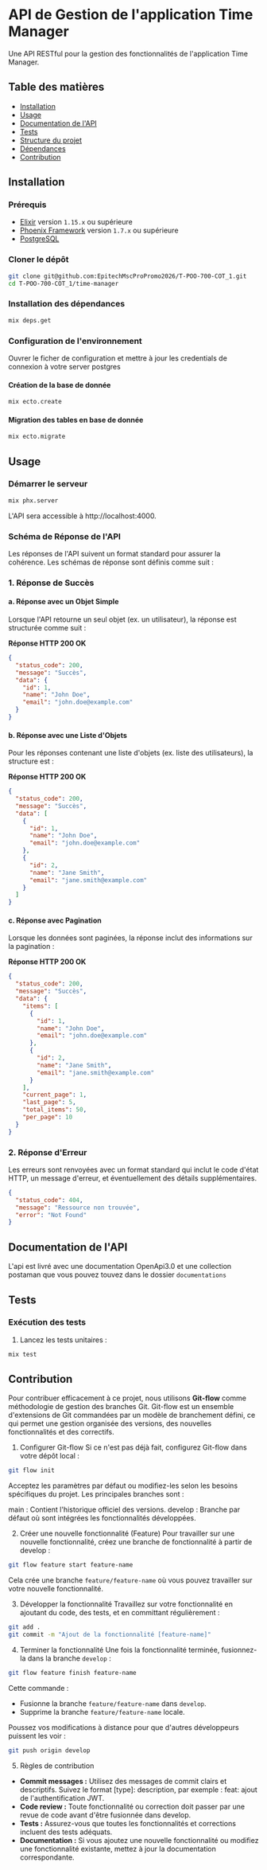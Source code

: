 # API de Gestion de l'application Time Manager

Une API RESTful pour la gestion des fonctionnalités de l'application Time Manager.

## Table des matières
- [Installation](#installation)
- [Usage](#usage)
- [Documentation de l'API](#documentation-de-lapi)
- [Tests](#tests)
- [Structure du projet](#structure-du-projet)
- [Dépendances](#dépendances)
- [Contribution](#contribution)
## Installation

### Prérequis
- [Elixir](https://elixir-lang.org/install.html) version `1.15.x` ou supérieure
- [Phoenix Framework](https://www.npmjs.com/) version `1.7.x` ou supérieure
- [PostgreSQL](https://www.postgresql.org/)

### Cloner le dépôt
```bash
git clone git@github.com:EpitechMscProPromo2026/T-POO-700-COT_1.git
cd T-POO-700-COT_1/time-manager
```

### Installation des dépendances
```bash
mix deps.get
```

### Configuration de l'environnement
Ouvrer le ficher de configuration et mettre à jour les credentials de connexion à votre server postgres

#### Création de la base de donnée
```bash
mix ecto.create
```

#### Migration des tables en base de donnée
```bash
mix ecto.migrate
```

## Usage

### Démarrer le serveur
```bash
mix phx.server
```

L'API sera accessible à http://localhost:4000.

### Schéma de Réponse de l'API
Les réponses de l'API suivent un format standard pour assurer la cohérence. Les schémas de réponse sont définis comme suit :

### 1. Réponse de Succès

#### a. Réponse avec un Objet Simple
Lorsque l'API retourne un seul objet (ex. un utilisateur), la réponse est structurée comme suit :

**Réponse HTTP 200 OK**
```json
{
  "status_code": 200,
  "message": "Succès",
  "data": {
    "id": 1,
    "name": "John Doe",
    "email": "john.doe@example.com"
  }
}
```

#### b. Réponse avec une Liste d'Objets
Pour les réponses contenant une liste d'objets (ex. liste des utilisateurs), la structure est :

**Réponse HTTP 200 OK**

```json
{
  "status_code": 200,
  "message": "Succès",
  "data": [
    {
      "id": 1,
      "name": "John Doe",
      "email": "john.doe@example.com"
    },
    {
      "id": 2,
      "name": "Jane Smith",
      "email": "jane.smith@example.com"
    }
  ]
}
```

#### c. Réponse avec Pagination
Lorsque les données sont paginées, la réponse inclut des informations sur la pagination :

**Réponse HTTP 200 OK**

```json
{
  "status_code": 200,
  "message": "Succès",
  "data": {
    "items": [
      {
        "id": 1,
        "name": "John Doe",
        "email": "john.doe@example.com"
      },
      {
        "id": 2,
        "name": "Jane Smith",
        "email": "jane.smith@example.com"
      }
    ],
    "current_page": 1,
    "last_page": 5,
    "total_items": 50,
    "per_page": 10
  }
}
```

### 2. Réponse d'Erreur
Les erreurs sont renvoyées avec un format standard qui inclut le code d'état HTTP, un message d'erreur, et éventuellement des détails supplémentaires.

```json
{
  "status_code": 404,
  "message": "Ressource non trouvée",
  "error": "Not Found"
}
```

## Documentation de l'API
L'api est livré avec une documentation OpenApi3.0 et une collection postaman que vous pouvez touvez dans le dossier `documentations`

## Tests

### Exécution des tests
1. Lancez les tests unitaires :
```bash
mix test
```

## Contribution

Pour contribuer efficacement à ce projet, nous utilisons **Git-flow** comme méthodologie de gestion des branches Git. Git-flow est un ensemble d'extensions de Git commandées par un modèle de branchement défini, ce qui permet une gestion organisée des versions, des nouvelles fonctionnalités et des correctifs.

1. Configurer Git-flow
Si ce n'est pas déjà fait, configurez Git-flow dans votre dépôt local :
```bash
git flow init
```
Acceptez les paramètres par défaut ou modifiez-les selon les besoins spécifiques du projet. Les principales branches sont :

main : Contient l'historique officiel des versions.
develop : Branche par défaut où sont intégrées les fonctionnalités développées.

2. Créer une nouvelle fonctionnalité (Feature)
Pour travailler sur une nouvelle fonctionnalité, créez une branche de fonctionnalité à partir de develop :
```bash
git flow feature start feature-name
```
Cela crée une branche `feature/feature-name` où vous pouvez travailler sur votre nouvelle fonctionnalité.

3. Développer la fonctionnalité
Travaillez sur votre fonctionnalité en ajoutant du code, des tests, et en committant régulièrement :
```bash
git add .
git commit -m "Ajout de la fonctionnalité [feature-name]"
```

4. Terminer la fonctionnalité
Une fois la fonctionnalité terminée, fusionnez-la dans la branche `develop` :
```bash
git flow feature finish feature-name
```

Cette commande :
- Fusionne la branche `feature/feature-name` dans `develop`.
- Supprime la branche `feature/feature-name` locale.

Poussez vos modifications à distance pour que d'autres développeurs puissent les voir :
```bash
git push origin develop
```

5. Règles de contribution
- **Commit messages :** Utilisez des messages de commit clairs et descriptifs. Suivez le format [type]: description, par exemple : feat: ajout de l'authentification JWT.
- **Code review :** Toute fonctionnalité ou correction doit passer par une revue de code avant d'être fusionnée dans develop.
- **Tests :** Assurez-vous que toutes les fonctionnalités et corrections incluent des tests adéquats.
- **Documentation :** Si vous ajoutez une nouvelle fonctionnalité ou modifiez une fonctionnalité existante, mettez à jour la documentation correspondante.